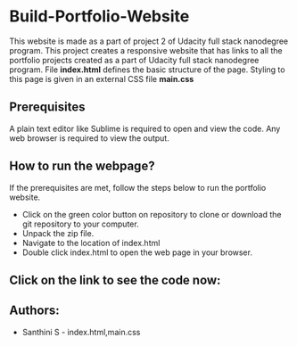 # Build-Portfolio-Website
This website is made as a part of project 2 of Udacity full stack nanodegree program. This project creates a responsive website that has links to all the portfolio projects created as a part of Udacity full stack nanodegree program. File **index.html** defines the basic structure of the page. Styling to this page is given in an external CSS file **main.css**
## Prerequisites
A plain text editor like Sublime is required to open and view the code.
Any web browser is required to view the output.

##    How to run the webpage?
  If the prerequisites are met, follow the steps below to run the portfolio website.
  - Click on the green color button on repository to clone or download the git repository to your computer.
  - Unpack the zip file.
  - Navigate to the location of index.html
  - Double click index.html to open the web page in your browser.
  
## Click on the link to see the code now:
## Authors:
* Santhini S  - index.html,main.css
